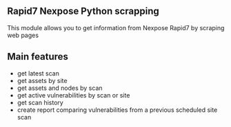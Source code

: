Rapid7 Nexpose Python scrapping
------------
This module allows you to get information from Nexpose Rapid7 by scraping web pages

Main features
-------------
- get latest scan
- get assets by site
- get assets and nodes by scan
- get active vulnerabilities by scan or site
- get scan history
- create report comparing vulnerabilities from a previous scheduled site scan

